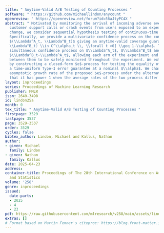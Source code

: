 ```yaml
---
title: " Anytime-Valid A/B Testing of Counting Processes "
software: " https://github.com/michaellindon/anycount "
openreview: " https://openreview.net/forum?id=56aJtyPC4X "
abstract: " Motivated by monitoring the arrival of incoming adverse events such as
  customer support calls or crash events from users exposed to an experimental product
  change, we consider sequential hypothesis testing of continuous-time counting processes.
  Specifically, we provide a multivariate confidence process on the cumulative rates
  $(\\Lambda^A_t, \\Lambda^B_t)$ giving an anytime-valid coverage guarantee $\\mathbb{P}[(\\Lambda^A_t,
  \\Lambda^B_t) \\in C^\\alpha_t \\, \\forall t >0] \\geq 1-\\alpha$. This provides
  simultaneous confidence process on $\\Lambda^A_t$, $\\Lambda^B_t$ and their difference
  $\\Lambda^B_t-\\Lambda^A_t$, allowing each arm of the experiment and the difference
  between them to be safely monitored throughout the experiment. We extend our results
  by constructing a closed-form $e$-process for testing the equality of rates with
  a time-uniform Type-I error guarantee at a nominal $\\alpha$. We characterize the
  asymptotic growth rate of the proposed $e$-process under the alternative and show
  that it has power 1 when the average rates of the two process differ in the limit. "
layout: inproceedings
series: Proceedings of Machine Learning Research
publisher: PMLR
issn: 2640-3498
id: lindon25a
month: 0
tex_title: " Anytime-Valid A/B Testing of Counting Processes "
firstpage: 3529
lastpage: 3537
page: 3529-3537
order: 3529
cycles: false
bibtex_author: Lindon, Michael and Kallus, Nathan
author:
- given: Michael
  family: Lindon
- given: Nathan
  family: Kallus
date: 2025-04-23
address:
container-title: Proceedings of The 28th International Conference on Artificial Intelligence
  and Statistics
volume: '258'
genre: inproceedings
issued:
  date-parts:
  - 2025
  - 4
  - 23
pdf: https://raw.githubusercontent.com/mlresearch/v258/main/assets/lindon25a/lindon25a.pdf
extras: []
# Format based on Martin Fenner's citeproc: https://blog.front-matter.io/posts/citeproc-yaml-for-bibliographies/
---
```

